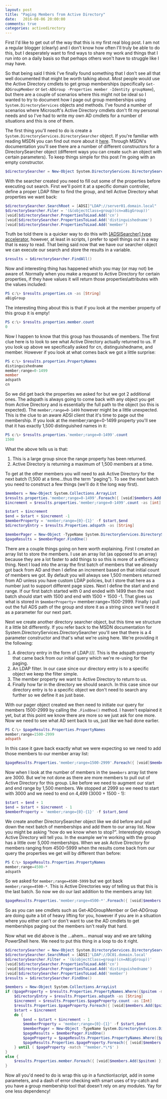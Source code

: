 ```yaml
---
layout: post
title: "Paging Members from Active Directory"
date:   2016-08-06 20:00:00
comments: true
categories: activedirectory
---
```


First I'd like to get out of the way that this is my first real blog post.  I am not a regular blogger (clearly) and I don't know how often I'll truly be able to do this, but I desperately want to find ways to share my work and things that I run into on a daily basis so that perhaps others won't have to struggle like I may have.

So that being said I think I've finally found something that I don't see all that well documented that might be worth talking about.  *Most* people would use the Active Directory cmdlets to get group memberships (specifically `Get-ADGroupMember` or `Get-ADGroup -Properties member -Identity groupName`), but there are a couple of scenarios where this might not be ideal so I wanted to try to document how I page out group memberships using `System.DirectoryServices` objects and methods.  I've found a number of scenarios where Microsoft's Active Directory cmdlets don't fit my personal needs and so I've had to write my own AD cmdlets for a number of situations and this is one of them.

The first thing you'll need to do is create a `System.DirectoryServices.DirectorySearcher` object.  If you're familiar with reading MSDN you can find out more about it [here](https://msdn.microsoft.com/en-us/library/system.directoryservices.directorysearcher(v=vs.110).aspx).  Through MSDN's documentation you'll see there are a number of different constructors for a DirectorySearcher object (different ways you can create such an object with certain parameters).  To keep things simple for this post I'm going with an empty constructor.

```powershell
$directorySearcher = New-Object System.DirectoryServices.DirectorySearcher
```
With the searcher created you need to fill out some of the properties before executing out search.  First we'll point it at a specific domain controller, define a proper LDAP filter to find the group, and tell Active Directory what properties we want back:

```powershell
$directorySearcher.SearchRoot = [ADSI]"LDAP://server01.domain.local"
$directorySearcher.Filer = '(&(objectClass=group)(cn=aBigGroup))'
[void]$directorySearcher.PropertiesToLoad.Add('cn')
[void]$directorySearcher.PropertiesToLoad.Add('distinguishedname')
[void]$directorySearcher.PropertiesToLoad.Add('member')
```

Truth be told there is a quicker way to do this with [[ADSISearcher] type accelerator](https://blogs.technet.microsoft.com/heyscriptingguy/2010/08/24/use-the-powershell-adsisearcher-type-accelerator-to-search-active-directory/), however, at least in scripts, I prefer to spell things out in a way that is easy to read.  That being said now that we have our searcher object we can execute our search and store the results in a variable.

```powershell
$results = $directorySearcher.FindAll()
```

Now and interesting thing has happened which you may (or may not) be aware of.  Normally when you make a request to Active Directory for certain properties, if they have values it will return those properties\attributes with the values included:

```powershell
PS c:\> $results.properties.cn -as [String]
aBigGroup
```

The interesting thing about this is that if you look at the member property of this group it is empty!

```powershell
PS c:\> $results.properties.member.count
0
```

Now I happen to know that this group has thousands of members.  The first clue here is to look to see what Active Directory actually returned to us.  If you look up above we specifically asked for cn, distinguishedname, and member.  However if you look at what comes back we got a little surprise:

```powershell
PS c:\> $results.properties.PropertyNames
distinguishedname
member;range=0-1499
member
adspath
cn
```

So we did get back the properties we asked for but we got 2 additional ones.  The adspath is always going to come back with any object you get from Active Directory and is essentially the full path to the object (so this is expected).  The `member;range=0-1499` however might be a little unexpected.  This is the clue to an aware ADSI client that it's time to page out the membership.  If you look at the member;range=0-1499 property you'll see that it has exactly 1,500 distinguished names in it:

```powershell
PS c:\> $results.properties.'member;range=0-1499'.count
1500
```

What the above tells us is that:

1. This is a large group since the range property has been returned.
2. Active Directory is returning a maximum of 1,500 members at a time.

To get at the other members you will need to ask Active Directory for the next batch (1,500 at a time...thus the term "paging").  To see the next batch you need to construct a few things (we'll do it the long way first).

```powershell
$members = New-Object System.Collections.ArrayList
$results.properties.'member;range=0-1499'.Foreach({ [void]$members.Add($psitem) })
$increment = $results.properties.'member;range=0-1499'.count -as [int]

$start = $increment
$end = $start + $increment -1
$memberProperty = 'member;range={0}-{1}' -f $start,$end
$directoryEntry = $results.Properties.adspath -as [String]

$memberPager = New-Object -TypeName System.DirectoryServices.DirectorySearcher -ArgumentList $directoryEntry,'(objectClass=*)',$memberProperty,'Base'
$pageResults = $memberPager.FindOne()
```

There are a couple things going on here worth explaining.  First I created an array list to store the members.  I use an array list (as opposed to an array) because they are a lot faster to add things to so this is more of a efficiency thing.  Next I load into the array the first batch of members that we already got back from AD and then I define an increment based on that initial count of members we got.  By default you will always see 1,500 members returned from AD unless you have custom LDAP policies, but I store that here as a number just to support different page sizes.  Next I define the start and end range.  If our first batch started with 0 and ended with 1499 then the next batch should start with 1500 and end with 1500 + 1500 -1.  That gives us what is stored in `$memberProperty`= member:range=1500-2999.  Finally I pull out the full ADS path of the group and store it as a string since we'll need it as a parameter for our next part.

Next we create another directory searcher object, but this time we structure it a little bit differently.  If you refer back to the MSDN documentation for System.DirectoryServices.DirectorySearcher you'll see that there is a 4 parameter constructor and that's what we're using here.  We're providing it the following:

1. A directory entry in the form of LDAP://<DCName>/<DN of group>.  This is the adspath property that came back from our initial query which we're re-using for the paging.
2. An LDAP filter.  In our case since our directory entry is to a specific object we keep the filter simple.
3. The member property we want to Active Directory to return to us.
4. Finally how far in the directory we should search.  In this case since our directory entry is to a specific object we don't need to search any further so we define it as just base.

With our pager object created we then need to initiate our query for members 1500-2999 by calling the `.FindOne()` method.  I haven't explained it yet, but at this point we know there are more so we just ask for one more.  Now we need to see what AD sent back to us, just like we had done earlier.

```powershell
PS C:\> $pageResults.Properties.PropertyNames
member;range=1500-2999
adspath
```

In this case it gave back exactly what we were expecting so we need to add those members to our member array list:

```powershell
$pageResults.Properties.'member;range=1500-2999'.Foreach({ [void]$members.Add($psitem) })
```

Now when I look at the number of members in the `$members` array list there are 3000.  But we're not done as there are more members to pull out of Active Directory for this group.  Like before we need to augment our start and end range by 1,500 members.  We stopped at 2999 so we need to start with 3000 and we need to end on 4,499 (3000 + 1500 - 1):

```powershell
$start = $end + 1
$end = $start + $increment - 1
$memberProperty = 'member;range={0}-{1}' -f $start,$end
```

We create another DirectorySearcher object like we did before and pull down the next batch of memberships and add them to our array list.  Now you might be asking "how do we know when to stop?".  Interestingly enough Active Directory will tell you.  In the example we're working with the group has a little over 5,000 memberships.  When we ask Active Directory for members ranging from 4500-5999 when the results come back from our query the properties we get will by different than before:

```powershell
PS C:\> $pageResults.Properties.PropertyNames
member;range=4500-*
adspath
```

So we asked for `member;range=4500-5999` but we got back `member;range=4500-*`.  This is Active Directories way of telling us that this is the last batch.  So now we do our last addition to the members array list:

```powershell
$pageResults.Properties.'member;range=4500-*'.Foreach({ [void]$members.Add($psitem) })
```

So as you can see cmdlets such as Get-ADGroupMember or Get-ADGroup are doing quite a bit of heavy lifting for you, however if you are in a situation where you either can't or don't want to use the AD cmdlets to get memberships paging out the members isn't really that hard.

Now what we did above is the ...ahem... manual way and we are talking PowerShell here.  We need to put this thing in a loop to do it right.

```powershell
$directorySearcher = New-Object System.DirectoryServices.DirectorySearcher
$directorySearcher.SearchRoot = [ADSI]'LDAP://DC01.domain.local'
$directorySearcher.Filter = '(&(objectClass=group)(cn=ABigGroup))'
[void]$directorySearcher.PropertiesToLoad.Add('cn')
[void]$directorySearcher.PropertiesToLoad.Add('distinguishedname')
[void]$directorySearcher.PropertiesToLoad.Add('member')
$results = $directorySearcher.FindOne()

$members = New-Object System.Collections.ArrayList
if ($pageProperty = $results.Properties.PropertyNames.Where({$psitem -match '^member:range'}) -as [String]) {
    $directoryEntry = $results.Properties.adspath -as [String]
    $increment = $results.Properties.$pageProperty.count -as [Int]
    $results.Properties.$pageProperty.Foreach({ [void]$members.Add($psitem) })
    $start = $increment
    do {
        $end = $start + $increment - 1
        $memberProperty = 'member;range={0}-{1}' -f $start,$end
        $memberPager = New-Object -TypeName System.DirectoryServices.DirectorySearcher -ArgumentList $directoryEntry,'(objectClass=*)',$memberProperty,'Base'
        $pageResults = $memberPager.FindOne()
        $pageProperty = $pageResults.Properties.PropertyNames.Where({$psitem -match '^member:range'}) -as [String]
        $pageResults.Properties.$pageProperty.Foreach({ [void]$members.Add($psitem) })
    } until ( $pageProperty -match '^member.*\*$' )
}
else {
    $results.Properties.member.Foreach({ [void]$members.Add($psitem) })
}
```

Now all you'd need to do is wrap this up in a function\script, add in some parameters, and a dash of error checking with smart uses of try-catch and you have a group membership tool that doesn't rely on any modules.  Yay for one less dependency!